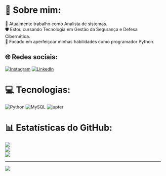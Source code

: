 # 💫 Sobre mim:
💼 Atualmente trabalho como Analista de sistemas.<br>🛡️ Estou cursando Tecnologia em Gestão da Segurança e Defesa Cibernética.<br>🐍 Focado em aperfeiçoar minhas habilidades como programador Python.<br>


## 🌐 Redes sociais:
[![Instagram](https://img.shields.io/badge/Instagram-%23E4405F.svg?logo=Instagram&logoColor=white)](https://instagram.com/https://www.instagram.com/mts.sulzbacher/) [![LinkedIn](https://img.shields.io/badge/LinkedIn-%230077B5.svg?logo=linkedin&logoColor=white)](https://linkedin.com/in/www.linkedin.com/in/mateus-sulzbacher-cordeiro) 

# 💻 Tecnologias:
![Python](https://img.shields.io/badge/python-3670A0?style=for-the-badge&logo=python&logoColor=ffdd54) ![MySQL](https://img.shields.io/badge/mysql-%2300000f.svg?style=for-the-badge&logo=mysql&logoColor=white) ![jupter](https://jupyter.org/assets/logos/rectanglelogo-greytext-orangebody-greymoons.svg)

# 📊 Estatísticas do GitHub:
![](https://github-readme-stats.vercel.app/api?username=MtSulzbacher&theme=dark&hide_border=true&include_all_commits=false&count_private=false)<br/>
![](https://github-readme-streak-stats.herokuapp.com/?user=MtSulzbacher&theme=dark&hide_border=true)<br/>
![](https://github-readme-stats.vercel.app/api/top-langs/?username=MtSulzbacher&theme=dark&hide_border=true&include_all_commits=false&count_private=false&layout=compact)

---
[![](https://visitcount.itsvg.in/api?id=MtSulzbacher&icon=0&color=0)](https://visitcount.itsvg.in)

<!-- Proudly created with GPRM ( https://gprm.itsvg.in ) -->
